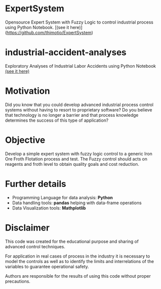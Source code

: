 # ExpertSystem
Opensource Expert System  with Fuzzy Logic to control industrial process using Python Notebook. [(see it here)]
(https://github.com/thimotio/ExpertSystem)

# industrial-accident-analyses
Exploratory Analyses of Industrial Labor Accidents using Python Notebook [(see it here)](http://nbviewer.jupyter.org/github/ihmstefanini/industrial-accident-analyses/blob/master/IHMStefanini_Exploratory_Analyses_Industrial_Labor_Accidents.ipynb)


# Motivation
Did you know that you could develop advanced industrial process control systems without having to resort to proprietary software?
Do you believe that technology is no longer a barrier and that process knowledge determines the success of this type of application?


# Objective
Develop a simple expert system with fuzzy logic control to a generic Iron Ore Froth Flotation process and test.
The Fuzzy control should acts on reagents and froth level to obtain quality goals and cost reduction.


# Further details
 - Programming Language for data analysis: **Python**
 - Data handling tools: **pandas** helping with data-frame operations
 - Data Visualization tools: **Mathplotlib**
 
# Disclaimer

This code was created for the educational purpose and sharing of advanced control techniques.

For application in real cases of process in the industry it is necessary to model the controls as well as to identify the limits and interrelations of the variables to guarantee operational safety.

Authors are responsible for the results of using this code without proper precautions.

